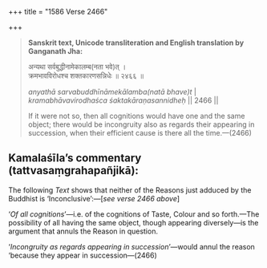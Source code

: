 +++
title = "1586 Verse 2466"

+++
> **Sanskrit text, Unicode transliteration and English translation by Ganganath Jha:** 
>
> अन्यथा सर्वबुद्धीनामेकालम्ब(नता भवे)त् ।  
> क्रमभावविरोधश्च शक्तकारणसन्निधेः ॥ २४६६ ॥ 
>
> *anyathā sarvabuddhīnāmekālamba(natā bhave)t* \|  
> *kramabhāvavirodhaśca śaktakāraṇasannidheḥ* \|\| 2466 \|\| 
>
> If it were not so, then all cognitions would have one and the same object; there would be incongruity also as regards their appearing in succession, when their efficient cause is there all the time.—(2466)



## Kamalaśīla’s commentary (tattvasaṃgrahapañjikā):

The following *Text* shows that neither of the Reasons just adduced by the Buddhist is ‘Inconclusive’:—[*see verse 2466 above*]

‘*Of all cognitions*’—i.e. of the cognitions of Taste, Colour and so forth.—The possibility of all having the same object, though appearing diversely—is the argument that annuls the Reason in question.

‘*Incongruity as regards appearing in succession*’—would annul the reason ‘because they appear in succession—(2466)


